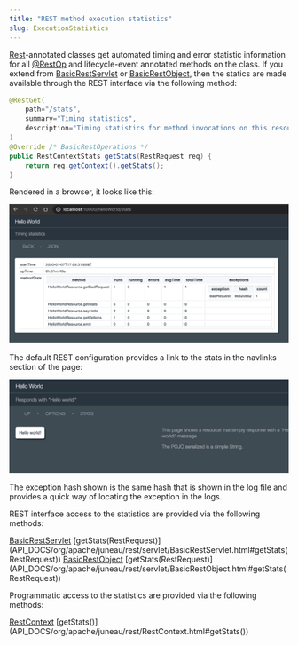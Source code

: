 ```yaml
---
title: "REST method execution statistics"
slug: ExecutionStatistics
---
```


<a href="/site/apidocs/org/apache/juneau/rest/annotation/Rest.html" target="_blank">Rest</a>-annotated classes get automated timing and error
statistic information for all <a href="/site/apidocs/org/apache/juneau/rest/annotation/RestOp.html" target="_blank">@RestOp</a> and lifecycle-event annotated methods on the class.
If you extend from <a href="/site/apidocs/org/apache/juneau/rest/servlet/BasicRestServlet.html" target="_blank">BasicRestServlet</a> or <a href="/site/apidocs/org/apache/juneau/rest/servlet/BasicRestObject.html" target="_blank">BasicRestObject</a>, then the statics are made available through the REST interface via the following method:

```java
@RestGet(
    path="/stats",
    summary="Timing statistics",
    description="Timing statistics for method invocations on this resource."
)
@Override /* BasicRestOperations */
public RestContextStats getStats(RestRequest req) {
    return req.getContext().getStats();
}
```

Rendered in a browser, it looks like this:

![Execution Statistics in Browser](/img/doc-files/jrs.ExecutionStatistics.1.png)

The default REST configuration provides a link to the stats in the navlinks section of the page:

![Navigation Links to Stats](/img/doc-files/jrs.ExecutionStatistics.2.png)

The exception hash shown is the same hash that is shown in the log file and provides a quick way of locating the
exception in the logs.

REST interface access to the statistics are provided via the following methods:

<tree>
<node-0><java-abstract-class><a href="/site/apidocs/org/apache/juneau/rest/servlet/BasicRestServlet.html" target="_blank">BasicRestServlet</a></java-abstract-class></node-0>
<node-1><java-method>[getStats(RestRequest)](API_DOCS/org/apache/juneau/rest/servlet/BasicRestServlet.html#getStats(RestRequest))</java-method></node-1>
<node-0><java-abstract-class><a href="/site/apidocs/org/apache/juneau/rest/servlet/BasicRestObject.html" target="_blank">BasicRestObject</a></java-abstract-class></node-0>
<node-1><java-method>[getStats(RestRequest)](API_DOCS/org/apache/juneau/rest/servlet/BasicRestObject.html#getStats(RestRequest))</java-method></node-1>
</tree>

Programmatic access to the statistics are provided via the following methods:

<tree>
<node-0><java-class><a href="/site/apidocs/org/apache/juneau/rest/RestContext.html" target="_blank">RestContext</a></java-class></node-0>
<node-1><java-method>[getStats()](API_DOCS/org/apache/juneau/rest/RestContext.html#getStats())</java-method></node-1>
</tree>